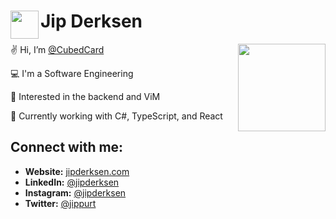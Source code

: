 # <img align="left" width="45" src="https://jipderksen.com/assets/jd2.png"> Jip Derksen

<img align="right" width="140" src="https://jipderksen.com/assets/me.jpeg">

✌️ Hi, I’m [@CubedCard](https://www.linkedin.com/in/jipderksen/)

💻 I'm a Software Engineering

👀 Interested in the backend and ViM

🌱 Currently working with C#, TypeScript, and React

## Connect with me:

- **Website:** [jipderksen.com](https://jipderksen.com/)
- **LinkedIn:** [@jipderksen](https://www.linkedin.com/in/jipderksen/)
- **Instagram:** [@jipderksen](https://www.instagram.com/jipderksen/)
- **Twitter:** [@jippurt](https://twitter.com/jippurt)

